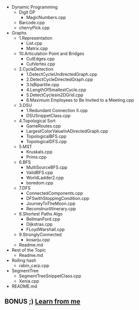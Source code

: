 
- Dynamic Programming
  - Digit DP
    - MagicNumbers.cpp
  - Barcode.cpp
  - cherryPick.cpp
- Graphs
  - 1.Representation
    - List.cpp
    - Matrix.cpp
  - 10.Articulation Point and Bridges
    - CutEdges.cpp
    - CutVertex.cpp
  - 2.CycleDetection
    - 1.DetectCycleUndirectedGraph.cpp 
    - 2.DetectCycleDirectedGraph.cpp 
    - 3.IsBipartite.cpp
    - 4.LengthOfSmallestCycle.cpp
    - 5.DetectCyclesin2DGrid.cpp
    - 6.Maximum Employees to Be Invited to a Meeting.cpp
  - 3.DSU
    - 1.Redundant Connection II.cpp
    - DSUSnippetClass.cpp
  - 4.Topological Sort
    - GameRoutes.cpp
    - LargestColorValueInADirectedGraph.cpp
    - TopologicalBFS.cpp
    - TopologicalDFS.cpp
  - 5.MST
    - Kruskals.cpp
    - Prims.cpp
  - 6.BFS
    - MultiSourceBFS.cpp
    - ValidBFS.cpp
    - WorldLadder2.cpp
    - boredom.cpp
  - 7.DFS
    - ConnectedComponents.cpp
    - DFSwithStoppingCondition.cpp
    - JourneyToTheMoon.cpp
    - ReconstructItinerary.cpp
  - 8.Shortest Paths Algo
    - BellmanFord.cpp
    - Dijkstras.cpp
    - FLoydWarshall.cpp
  - 9.StronglyConnected
    - kosarju.cpp
  - Readme.md
- Rest of the Topic
  - Readme.md
- Rolling hash
  - rabin_carp.cpp
- SegmentTree
  - SegmentTreeSnippetClass.cpp
  - Xenia.cpp
- README.md

## BONUS ;) [Learn from me](https://www.youtube.com/c/LeadCodingbyFRAZ)
